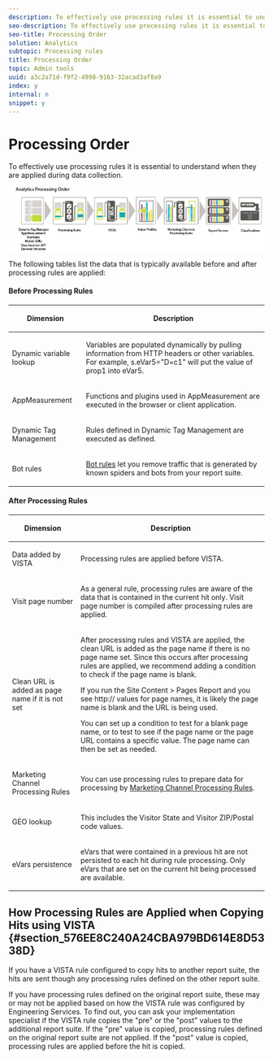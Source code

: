 ```yaml
---
description: To effectively use processing rules it is essential to understand when they are applied during data collection.
seo-description: To effectively use processing rules it is essential to understand when they are applied during data collection.
seo-title: Processing Order
solution: Analytics
subtopic: Processing rules
title: Processing Order
topic: Admin tools
uuid: a3c2a71d-f9f2-4998-9163-32acad3af8a9
index: y
internal: n
snippet: y
---
```


# Processing Order

To effectively use processing rules it is essential to understand when they are applied during data collection.

 ![](assets/analytics_processing_order_test.png)

The following tables list the data that is typically available before and after processing rules are applied: 

#### Before Processing Rules
<table id="table_AB9ED388FC3348CAAF240F6A734EE188">  
 <thead> 
  <tr> 
   <th colname="col1" class="entry"> <p>Dimension </p> </th> 
   <th colname="col2" class="entry"> <p>Description </p> </th> 
  </tr> 
 </thead>
 <tbody> 
  <tr> 
   <td colname="col1"> <p>Dynamic variable lookup </p> </td> 
   <td colname="col2"> <p>Variables are populated dynamically by pulling information from HTTP headers or other variables. For example, s.eVar5="D=c1" will put the value of prop1 into eVar5. </p> </td> 
  </tr> 
  <tr> 
   <td colname="col1"> <p> AppMeasurement </p> </td> 
   <td colname="col2"> <p>Functions and plugins used in AppMeasurement are executed in the browser or client application. </p> </td> 
  </tr> 
  <tr> 
   <td colname="col1"> <p>Dynamic Tag Management </p> </td> 
   <td colname="col2"> <p>Rules defined in Dynamic Tag Management are executed as defined. </p> </td> 
  </tr> 
  <tr> 
   <td colname="col1"> <p>Bot rules </p> </td> 
   <td colname="col2"> <p><a href="../../../admin/bot_rules.md#concept_A306689C65EB4D0F9AE65E3FD48ED5F7" format="dita" scope="local"> Bot rules</a> let you remove traffic that is generated by known spiders and bots from your report suite. </p> </td> 
  </tr> 
 </tbody> 
</table>

#### After Processing Rules
<table id="table_3E7936FC9C63442587A624B42F8ABF0D">  
 <thead> 
  <tr> 
   <th colname="col1" class="entry"> <p>Dimension </p> </th> 
   <th colname="col2" class="entry"> <p>Description </p> </th> 
  </tr> 
 </thead>
 <tbody> 
  <tr> 
   <td colname="col1"> <p>Data added by VISTA </p> </td> 
   <td colname="col2"> <p>Processing rules are applied before VISTA. </p> </td> 
  </tr> 
  <tr> 
   <td colname="col1"> <p>Visit page number </p> </td> 
   <td colname="col2"> <p>As a general rule, processing rules are aware of the data that is contained in the current hit only. Visit page number is compiled after processing rules are applied. </p> </td> 
  </tr> 
  <tr> 
   <td colname="col1"> <p>Clean URL is added as page name if it is not set </p> </td> 
   <td colname="col2"> <p>After processing rules and VISTA are applied, the clean URL is added as the page name if there is no page name set. Since this occurs after processing rules are applied, we recommend adding a condition to check if the page name is blank. </p> <p>If you run the <span class="uicontrol"> Site Content</span> &gt; <span class="uicontrol"> Pages Report</span> and you see <span class="codeph"> http://</span> values for page names, it is likely the page name is blank and the URL is being used. </p> <p>You can set up a condition to test for a blank page name, or to test to see if the page name or the page URL contains a specific value. The page name can then be set as needed. </p> </td> 
  </tr> 
  <tr> 
   <td colname="col1"> <p>Marketing Channel Processing Rules </p> </td> 
   <td colname="col2"> <p>You can use processing rules to prepare data for processing by <a href="http://marketing.adobe.com/resources/help/en_US/mchannel/index.html?f=c_rules" format="http" scope="external"> Marketing Channel Processing Rules</a>. </p> </td> 
  </tr> 
  <tr> 
   <td colname="col1"> <p>GEO lookup </p> </td> 
   <td colname="col2"> <p>This includes the Visitor State and Visitor ZIP/Postal code values. </p> </td> 
  </tr> 
  <tr> 
   <td colname="col1"> <p>eVars persistence </p> </td> 
   <td colname="col2"> <p>eVars that were contained in a previous hit are not persisted to each hit during rule processing. Only eVars that are set on the current hit being processed are available. </p> </td> 
  </tr> 
 </tbody> 
</table>

## How Processing Rules are Applied when Copying Hits using VISTA {#section_576EE8C240A24CBA979BD614E8D5338D}

If you have a VISTA rule configured to copy hits to another report suite, the hits are sent though any processing rules defined on the other report suite.

If you have processing rules defined on the original report suite, these may or may not be applied based on how the VISTA rule was configured by Engineering Services. To find out, you can ask your implementation specialist if the VISTA rule copies the "pre" or the "post" values to the additional report suite. If the "pre" value is copied, processing rules defined on the original report suite are not applied. If the "post" value is copied, processing rules are applied before the hit is copied. 

